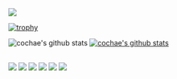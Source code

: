 <a href="https://github.com/devxb/gitanimals">
  <img src="https://render.gitanimals.org/farms/{cochae}"/>
</a>

[![trophy](https://github-profile-trophy.vercel.app/?username=cochae)](https://github.com/ryo-ma/github-profile-trophy)

![cochae's github stats](https://github-readme-stats.vercel.app/api?username=cochae&show_icons=true)
[![cochae's github stats](https://github-readme-stats.vercel.app/api/top-langs/?username=cochae&show_icons=true&hide_border=true&title_color=004386&icon_color=004386&layout=compact)](https://github.com/cochae)

<br>
<img src="https://img.shields.io/badge/java-007396?style=for-the-badge&logo=java&logoColor=white">
<img src="https://img.shields.io/badge/html5-E34F26?style=for-the-badge&logo=html5&logoColor=white">
<img src="https://img.shields.io/badge/mysql-4479A1?style=for-the-badge&logo=mysql&logoColor=white">
<img src="https://img.shields.io/badge/springboot-6DB33F?style=for-the-badge&logo=springboot&logoColor=white">
<img src="https://img.shields.io/badge/github-181717?style=for-the-badge&logo=github&logoColor=white">
<img src="https://img.shields.io/badge/gradle-02303A?style=for-the-badge&logo=gradle&logoColor=white">

<!--
**cochae/cochae** is a ✨ _special_ ✨ repository because its `README.md` (this file) appears on your GitHub profile.

Here are some ideas to get you started:

- 🔭 I’m currently working on ...
- 🌱 I’m currently learning ...
- 👯 I’m looking to collaborate on ...
- 🤔 I’m looking for help with ...
- 💬 Ask me about ...
- 📫 How to reach me: ...
- 😄 Pronouns: ...
- ⚡ Fun fact: ...
-->
